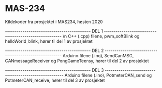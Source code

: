 # MAS-234

Kildekoder fra prosjektet i MAS234, høsten 2020

-------------------------------------------- DEL 1 -------------------------------------------------------- \n
C++ (.cpp) filene, pwm_softBlink og helloWorld_blink, hører til del 1 av prosjektet

-------------------------------------------- DEL 2 --------------------------------------------------------
Arduino filene (.ino), SendCanMSG, CANmessageReceiver og PongGameTeensy, hører til del 2 av prosjektet

-------------------------------------------- DEL 3 --------------------------------------------------------
Arduino filene (.ino), PotmeterCAN_send og PotmeterCAN_receive, hører til del 3 av prosjektet
